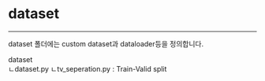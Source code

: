 # dataset
---
dataset 폴더에는 custom dataset과 dataloader등을 정의합니다.  

dataset  
ㄴdataset.py
ㄴtv_seperation.py : Train-Valid split